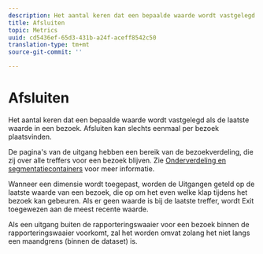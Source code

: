 ```yaml
---
description: Het aantal keren dat een bepaalde waarde wordt vastgelegd als de laatste waarde in een bezoek. Afsluiten kan slechts eenmaal per bezoek plaatsvinden.
title: Afsluiten
topic: Metrics
uuid: cd5436ef-65d3-431b-a24f-aceff8542c50
translation-type: tm+mt
source-git-commit: ''

---
```



# Afsluiten

Het aantal keren dat een bepaalde waarde wordt vastgelegd als de laatste waarde in een bezoek. Afsluiten kan slechts eenmaal per bezoek plaatsvinden.

De pagina&#39;s van de uitgang hebben een bereik van de bezoekverdeling, die zij over alle treffers voor een bezoek blijven. Zie [Onderverdeling en segmentatiecontainers](https://marketing.adobe.com/resources/help/en_US/sc/user/c_Breakdown_and_segmentation_containers.html) voor meer informatie.

Wanneer een dimensie wordt toegepast, worden de Uitgangen geteld op de laatste waarde van een bezoek, die op om het even welke klap tijdens het bezoek kan gebeuren. Als er geen waarde is bij de laatste treffer, wordt Exit toegewezen aan de meest recente waarde.

Als een uitgang buiten de rapporteringswaaier voor een bezoek binnen de rapporteringswaaier voorkomt, zal het worden omvat zolang het niet langs een maandgrens (binnen de dataset) is.

